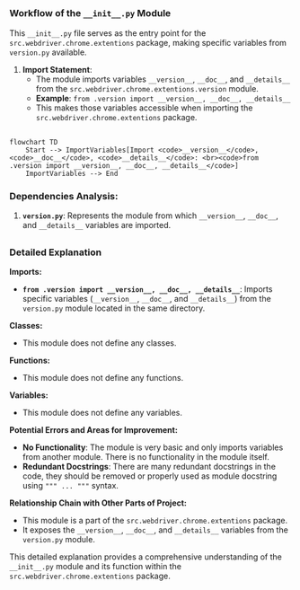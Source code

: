 ## <algorithm>

### Workflow of the `__init__.py` Module

This `__init__.py` file serves as the entry point for the `src.webdriver.chrome.extentions` package, making specific variables from `version.py` available.

1.  **Import Statement**:
    *   The module imports variables `__version__`, `__doc__`, and `__details__` from the `src.webdriver.chrome.extentions.version` module.
    *    **Example**: `from .version import __version__, __doc__, __details__`
    *   This makes those variables accessible when importing the `src.webdriver.chrome.extentions` package.

## <mermaid>

```mermaid
flowchart TD
    Start --> ImportVariables[Import <code>__version__</code>, <code>__doc__</code>, <code>__details__</code>: <br><code>from .version import __version__, __doc__, __details__</code>]
    ImportVariables --> End
```

### Dependencies Analysis:

1.  **`version.py`**:  Represents the module from which `__version__`, `__doc__`, and `__details__` variables are imported.

## <explanation>

### Detailed Explanation

**Imports:**

*   **`from .version import __version__, __doc__, __details__`**: Imports specific variables (`__version__`, `__doc__`, and `__details__`) from the `version.py` module located in the same directory.

**Classes:**

*   This module does not define any classes.

**Functions:**

*   This module does not define any functions.

**Variables:**

*   This module does not define any variables.

**Potential Errors and Areas for Improvement:**

*   **No Functionality**: The module is very basic and only imports variables from another module. There is no functionality in the module itself.
*   **Redundant Docstrings**: There are many redundant docstrings in the code, they should be removed or properly used as module docstring using `""" ... """` syntax.

**Relationship Chain with Other Parts of Project:**

*   This module is a part of the `src.webdriver.chrome.extentions` package.
*   It exposes the `__version__`, `__doc__`, and `__details__` variables from the `version.py` module.

This detailed explanation provides a comprehensive understanding of the `__init__.py` module and its function within the `src.webdriver.chrome.extentions` package.